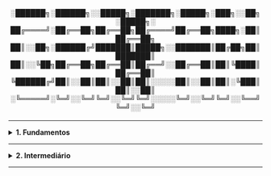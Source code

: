 <div align="Center"> 
<br>

<h4>

░██████╗░██████╗░░█████╗░███████╗░█████╗░███╗░░██╗░█████╗░
██╔════╝░██╔══██╗██╔══██╗██╔════╝██╔══██╗████╗░██║██╔══██╗
██║░░██╗░██████╔╝███████║█████╗░░███████║██╔██╗██║███████║
██║░░╚██╗██╔══██╗██╔══██║██╔══╝░░██╔══██║██║╚████║██╔══██║
╚██████╔╝██║░░██║██║░░██║██║░░░░░██║░░██║██║░╚███║██║░░██║
░╚═════╝░╚═╝░░╚═╝╚═╝░░╚═╝╚═╝░░░░░╚═╝░░╚═╝╚═╝░░╚══╝╚═╝░░╚═╝
</h4>
</div>

----
  
<details>
  <summary><b> 1. Fundamentos</b></summary>
<div align="Left">  
<br>  
    
  G1.1 - O que é o Grafana?  
  > - Grafana é uma plataforma de observabilidade e visualização de Dados;  
  > - Permite:  
  >   - Criação de gráficos, tabelas e painéis personalizados;  
  >   - Conexão com diversas fontes de dados (Como Prometheus, ElasticSearch, InfluxDB, CloudWatch, Azure Monitor...);  
  >   - Configuração de alertas e notificações em canais (Microsoft Teams, e-mail, etc...);    
  >   - Suporte a métricas, logs e traces / rastreios.
  
  G1.2 - Componentes da Arquitetura Básica do Grafana
  >  - Os principais componenetes de uma arquitetura básica do Grafana, são:
  >    - Data Sources: Fontes de Dados de onde o Grafana busca os dados para exibição;
  >    - Dashboards: Painéis personalizados com gráficos, tabelas, gauges, heatmaps, etc;
  >    - Alerting: Sistema de alertas baseado em condições configuradas; 
  >    - Users & Permissions: Controle de acesso; 
  >    - Plugins: Para novas fontes de dados, visualizações personalizadas, painéis prontos da comunidade.
  >
  >  - Resumidamente: Fontes de Dados -> Servidor Grafana -> Dashboards + Alerting + API

 G1.3 - Grafana Open Source, Enterprise e Cloud 
  > | Tipo        | Recursos                                                  |
  > |-------------|-----------------------------------------------------------|
  > | Open Source | Gratuito, Recursos Básicos de Visualização e Alertas      |
  > | Enterprise  | Suporte Oficial, Recursos de Segurança Avançada, Auditoria, Gestão empresarial de Usuários, Integrações Premium |
  > | Cloud       | SaaS, Hospedagem de Dashes, Coleta e Armazenamento de Métricas, Logs e Traces, Inclui Stack Completa            |

 G1.4 - Stack LGTM: Loki, Grafana, Tempo, Mimir 
  > - Conjunto de Ferramentas Open Source criadas e mantidas pela Grafana Labs;
  > - Voltadas para Observabilidade Completa - Logs, Métricas e Rastreios.
  >    
  > | Ferramenta  | Função                                                         |
  > |-------------|----------------------------------------------------------------|
  > | Loki        | Armazenamento e Consulta de Logs                               |
  > | Grafana     | Interface central para visualizar métricas, logs e raastreios  | 
  > | Tempo       | Armazena e consulta rastreios distribuídos                     |
  > | Mimir       | Backend escalável para métricas (Pode substituir o Prometheus) |
  >
  > - LGTM é uma stack de observabilidade moderna, com foco em leveza, performance e integração fácil;
  > - Normalmente usada junto de microsserviços, Kubernetes, etc.

 G1.5 - Métricas e Séries Temporais 
  > - Métricas são valores números que representam o comportamento ou estado de um sistema ao longo do tempo;
  > - As métricas são usadas para monitorar, visualizar e alertar sobre a saúde e o desempenho de sistemas.  
  > - Exemplo de Métricas:
  >   - Uso de CPU de um Servidor;
  >   - Quantidade de Requisições HTTP por Segundo;
  >   - Tempo de resposta de uma API;
  >   - Número de erros registrados.
  >  
  > - Séries Temporais são sequências de dados onde cada ponto é um par (timestamp, valor);
  > - Para cada métrica, temos uma série de valores medidos ao longo do tempo.

G1.6 - Conceitos Básicos: Labels, Jobs, Targets
  > - "Labels" são pares "chave-valor", que descrevem a origem ou contexto de uma métrica:
  >   - Exemplo: http_requests_total{method="GET", status="200", job="api-server"}
  > - "Job" é um labem usado para identificar qual serviço ou componente está sendo monitorado:
  >   - Exemplo: job="database"
  > - "Target" é uma instância específica de onde as métricas estão sendo coletadas;
  > - Pode ser um host ou endpoint
  > - Cada job pode ter vários targets.

G1.7 - Exporters 
  > - Exporters são aplicações intermediárias que exponibilizam métricas de sistemas, serviçous ou hardwares;
  > - As métricas são expostas ao Prometheus, num formato que ele consegue entender e coletar.
  > - Fluxo de Monitoramento:
  >   - Exporters expõem as métricas de serviços / sistemas em um endpoint HTTP;
  >   - Prometheus coleta / faz scraping desses endpoints periodicamente;
  >   - As métricas são armazenadas internamente no Prometheus;
  >   - Grafana se conecta ao Prometheus como Fonte de Dados, e cria painéis em cima disso.

G1.8 - Data Sources | Fontes de Dados
  > - Sistemas externos de onde o Grafana obtém os dados para visualização;
  > - Ao invés do Grafana armazenar esses dados, ele atua como Interface: Consultando e Exibindo os Resultados;
  > - É necessário informar a URL do serviço, o tipo de fonte, e credenciais (Se necessário);
  > - Cada painel pode usar uma ou mais fontes de dados para exibição de informações.
  > - Tipos mais comuns de Data Sources:
  >   - Prometheus (Métricas);
  >   - Grafana Mimir (Métricas em Larga Escala);
  >   - Loki (Logs);
  >   - Tempo (Traces / Rastreamento Distribuído).

</div> 
</details>

----

<details>
  <summary><b> 2. Intermediário</b></summary>
<div align="Left">  
<br>  

  G2.1 - Scrape (Prometheus)
  > - Processo onde o Prometheus puxa as métricas expostas por serviços (targets), via HTTP;
  > - Os serviços precisam expor suas métricas em um endpoint HTTP, geralmente /metrics.
  >   - O Prometheus possui um arquivo de configuração - prometheus.yml;
  >   - Nesse arquivo, definimos os "targets" e o intervalo de scrape;
  >   - Cada coleta é armazenada com um timestamp e labels, formando séries temporais.   

  G2.2 - Armazenamento Local de Métricas e Retenção (Prometheus)
  > - Prometheus armazena os dados coletados em Disco, usando o formato TSDB - Time Series Database;
  > - Cada métrica é armazenada como uma série tempora, com valores associados a timestamps e labels.
  > - Por padrão, o Prometheus mantém as métricas por 15 dias, mas é customizável;
  >   - Como o armazenamento do Prometheus é local, a retenção de longo prazo não é indicada;
  >   - Para isso, existem existem algumas opções para ambientes distribuídos e backends de longo prazo:
  >     - Thanos;
  >     - Cortex;
  >     - VictoriaMetrics;
  >     - Mimir.  

 G2.3 - PromQL 
  > - Prometheus Query Language é a linguagem de consulta do Prometheus;
  > - Usada para:
  >   - Buscar séries temporais;
  >   - Agregar dados (sum, avg, max, etc.);
  >   - Filtrar métricas por labels;
  >   - Criar expressões derivadas.
  > - O Grafana usa o PromQL para consultar dados do Prometheus;
  >   - Quando é criado um painel no Grafana com o Prometheus como fonte de dados, você escreve consultas em PromQL nos painéis;
  >   - Grafana não processa dados, ele envia apenas a consulta ao Prometheus e renderiza o resultado.

 G2.4 - Alloy
  > - Agente unificado de Observabilidade;
  > - Coleta os dados de telemetria (logs, métricas e traces) - centralizando tudo em apenas 1 agente;
  > - Simplifca a coleta, realiza transformação e encaminha os dados aos backends: Mimir, Loki e Tempo.
  > - Principais Funções:
  >   - Scrape de Métricas - como Prometheus;
  >   - Colega de Logs - como Promtail;
  >   - Coleta de Traces - como OTEL Collector;
  >   - Aplica transformações e Roteamento de Dados;
  >   - Envia os dados para Diferentes Destinos.
  > - Usa linguagem YAML ou Flow (mais modular).

 G2.5 - Mimir
  > - Time-Series Database (TSDB), distrbuído e altamente escalável - comppatível com Prometheus.
  > - Características: 
  >   - Recebe métricas via remote_write;
  >   - Armazena grandes volumes de dados com alta retenção;
  >   - Permite consultas rápidas e em larga escala;
  >   - Suporta múltiplos tenants (multiusuário).
  > - Evolução do "Cortex".
  >   
  > - Foi projetado com uma arquitetura baseada em microsserviços;
  > - Permite escalar horizontalmente cada parte da pipeline de ingestão e consulta;
  > - Componentes escaláveis:
  >   - Distributors: Recebem as métricas via remote_write;
  >   - Ingesters: Processam e armazenam os dados;
  >   - Querier / Query Frontend: Tratam as requisições PromQL;
  >   - Store Gateway: Lida com acesso ao armazenamento de longo prazo (ex: S3, GCS);
  >   - Compactor: Otimiza chunks e reduz redundância.
  >     
  > - O Mimir distribui o trabalho em vários nós (instâncias), que desempenham funções específicas;
  > - Usa técnicas como "consistent hashing" para espalhar séries temporais entre vários ingesters;
  > - Assim, mantém a disponibilidade e balanceamento de carga.
  >   
  > - Shards
  >   - Cada série temporal é shardeada (dividida) com base em uma hash key derivada dos labels;
  >   - Isso garante que diferente séries vão para diferentes ingesters (Evita gargalos e permite paralelismo de escrita / leitura);
  >   - Querier também shardeia as queries, enviando partes da consulta para múltiplos nós ao mesmo tempo.
  >
  > - Chunks
  >   - Métricas no Mimir são armazenadas em Chunks: pedaços compactos de séries temporais que agrupam valores e timestamps juntos;
  >   - Exemplo: um chunk pode conter as amostras de uma métrica a cada 15s por 2 horas.
  >   - O armazenamento deles pode ser:
  >     - Temporariamente na memória dos ingesters;
  >     - Persistidos no Object Storage: (ex: S3, GCS), para retenção de longo prazo.
  >   - Chunking reduz o uso de disco e melhora o desempenho de leitura.                               

</div> 
</details>

----
